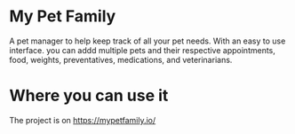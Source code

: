 # My Pet Family
A pet manager to help keep track of all your pet needs. With an easy to use interface. you can addd multiple pets and their respective appointments, food, weights, preventatives, medications, and veterinarians.

# Where you can use it

The project is on https://mypetfamily.io/

